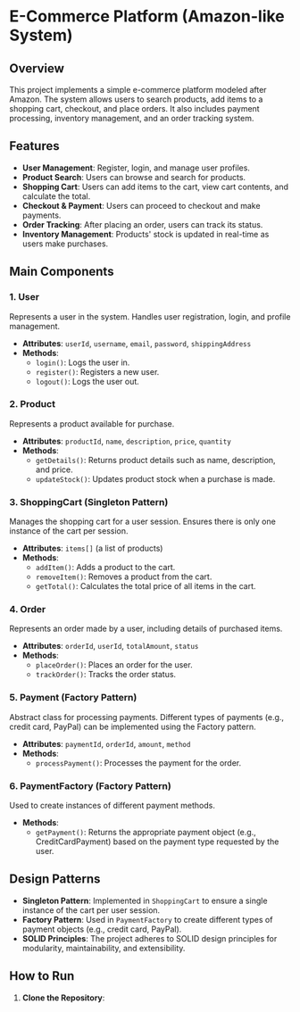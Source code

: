 # E-Commerce Platform (Amazon-like System)

## Overview

This project implements a simple e-commerce platform modeled after Amazon. The system allows users to search products, add items to a shopping cart, checkout, and place orders. It also includes payment processing, inventory management, and an order tracking system.

## Features

- **User Management**: Register, login, and manage user profiles.
- **Product Search**: Users can browse and search for products.
- **Shopping Cart**: Users can add items to the cart, view cart contents, and calculate the total.
- **Checkout & Payment**: Users can proceed to checkout and make payments.
- **Order Tracking**: After placing an order, users can track its status.
- **Inventory Management**: Products' stock is updated in real-time as users make purchases.


## Main Components

### 1. **User**
Represents a user in the system. Handles user registration, login, and profile management.

- **Attributes**: `userId`, `username`, `email`, `password`, `shippingAddress`
- **Methods**:
    - `login()`: Logs the user in.
    - `register()`: Registers a new user.
    - `logout()`: Logs the user out.

### 2. **Product**
Represents a product available for purchase.

- **Attributes**: `productId`, `name`, `description`, `price`, `quantity`
- **Methods**:
    - `getDetails()`: Returns product details such as name, description, and price.
    - `updateStock()`: Updates product stock when a purchase is made.

### 3. **ShoppingCart** (Singleton Pattern)
Manages the shopping cart for a user session. Ensures there is only one instance of the cart per session.

- **Attributes**: `items[]` (a list of products)
- **Methods**:
    - `addItem()`: Adds a product to the cart.
    - `removeItem()`: Removes a product from the cart.
    - `getTotal()`: Calculates the total price of all items in the cart.

### 4. **Order**
Represents an order made by a user, including details of purchased items.

- **Attributes**: `orderId`, `userId`, `totalAmount`, `status`
- **Methods**:
    - `placeOrder()`: Places an order for the user.
    - `trackOrder()`: Tracks the order status.

### 5. **Payment** (Factory Pattern)
Abstract class for processing payments. Different types of payments (e.g., credit card, PayPal) can be implemented using the Factory pattern.

- **Attributes**: `paymentId`, `orderId`, `amount`, `method`
- **Methods**:
    - `processPayment()`: Processes the payment for the order.

### 6. **PaymentFactory** (Factory Pattern)
Used to create instances of different payment methods.

- **Methods**:
    - `getPayment()`: Returns the appropriate payment object (e.g., CreditCardPayment) based on the payment type requested by the user.

## Design Patterns

- **Singleton Pattern**: Implemented in `ShoppingCart` to ensure a single instance of the cart per user session.
- **Factory Pattern**: Used in `PaymentFactory` to create different types of payment objects (e.g., credit card, PayPal).
- **SOLID Principles**: The project adheres to SOLID design principles for modularity, maintainability, and extensibility.


## How to Run

1. **Clone the Repository**:


